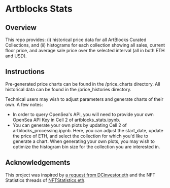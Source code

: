 # Artblocks Stats

## Overview

This repo provides:
(i) historical price data for all ArtBlocks Curated Collections, and
(ii) histograms for each collection showing all sales, current floor price, and average sale price over the selected interval (all in both ETH and USD).

## Instructions

Pre-generated price charts can be found in the /price_charts directory. All historical data can be found in the /price_histories directory.

Technical users may wish to adjust parameters and generate charts of their own. A few notes:
- In order to query OpenSea's API, you will need to provide your own OpenSea API Key in Cell 2 of artblocks_stats.ipynb.
- You can generate your own plots by updating Cell 2 of artblocks_processing.ipynb. Here, you can adjust the start_date, update the price of ETH, and select the collection for which you'd like to generate a chart. When generating your own plots, you may wish to optimize the histogram bin size for the collection you are interested in.

## Acknowledgements

This project was inspired by [a request from DCinvestor.eth](https://twitter.com/iamdcinvestor/status/1522210591250780160?s=21&t=8M0Dkpmhc8PhQY30X2spUA) and the NFT Statistics threads of [NFTStatistics.eth](https://twitter.com/punk9059).